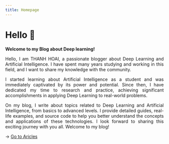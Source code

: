 ```yaml
---
title: Homepage
---
```


# Hello 👋

**Welcome to my Blog about Deep learning!**

<p style="text-align:justify">Hello, I am THANH HOAI, a passionate blogger about Deep Learning and Artificial Intelligence. I have spent many years studying and working in this field, and I want to share my knowledge with the community.</p>

<p style="text-align:justify">I started learning about Artificial Intelligence as a student and was immediately captivated by its power and potential. Since then, I have dedicated my time to research and practice, achieving significant accomplishments in applying Deep Learning to real-world problems.</p>

<p style="text-align:justify">On my blog, I write about topics related to Deep Learning and Artificial Intelligence, from basics to advanced levels. I provide detailed guides, real-life examples, and source code to help you better understand the concepts and applications of these technologies. I look forward to sharing this exciting journey with you all. Welcome to my blog! </p>

→ [Go to Aricles](/articles)
